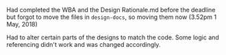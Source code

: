 Had completed the WBA and the Design Rationale.md before the deadline but forgot to move the files in `design-docs`, so moving them now (3.52pm 1 May, 2018)

Had to alter certain parts of the designs to match the code. Some logic and referencing didn't work and was changed accordingly. 